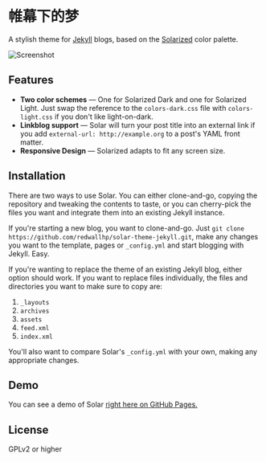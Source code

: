 帷幕下的梦
======================

A stylish theme for [Jekyll](http://jekyllrb.com/) blogs, based on the [Solarized](http://ethanschoonover.com/solarized) color palette.

![Screenshot](http://i.imgur.com/UnnRhkt.png)


Features
-------

* **Two color schemes** — One for Solarized Dark and one for Solarized Light. Just swap the reference to the `colors-dark.css` file with `colors-light.css` if you don't like light-on-dark.
* **Linkblog support** — Solar will turn your post title into an external link if you add `external-url: http://example.org` to a post's YAML front matter.
* **Responsive Design** — Solarized adapts to fit any screen size.


Installation
--------------

There are two ways to use Solar. You can either clone-and-go, copying the repository and tweaking the contents to taste, or you can cherry-pick the files you want and integrate them into an existing Jekyll instance. 

If you're starting a new blog, you want to clone-and-go. Just `git clone https://github.com/redwallhp/solar-theme-jekyll.git`, make any changes you want to the template, pages or `_config.yml` and start blogging with Jekyll. Easy.

If you're wanting to replace the theme of an existing Jekyll blog, either option should work. If you want to replace files individually, the files and directories you want to make sure to copy are:

1. `_layouts`
2. `archives`
3. `assets`
4. `feed.xml`
5. `index.xml`

You'll also want to compare Solar's `_config.yml` with your own, making any appropriate changes.


Demo
-------

You can see a demo of Solar [right here on GitHub Pages.](http://redwallhp.github.io/solar-theme-jekyll/)


License
---------

GPLv2 or higher